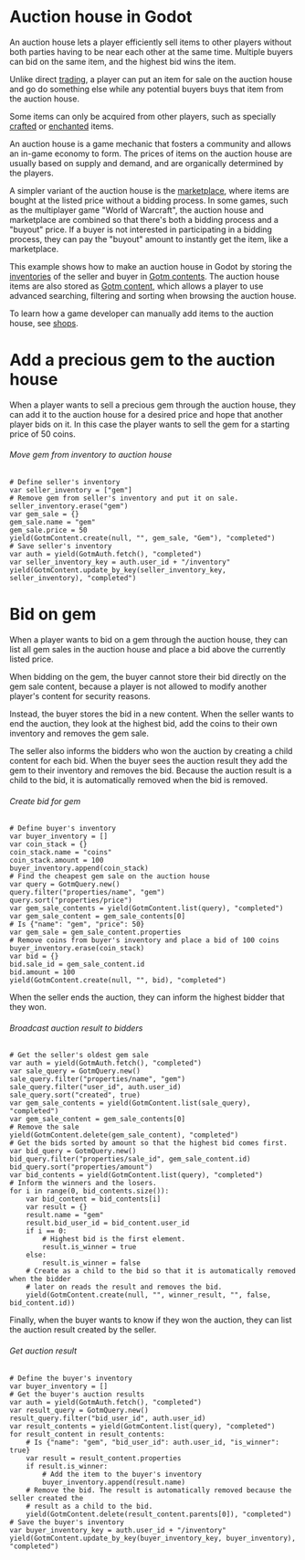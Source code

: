 # Auction house in Godot

An auction house lets a player efficiently sell items to other players without both parties having to be near each other at the same time. Multiple buyers can bid on the same item, and the highest bid wins the item.

Unlike direct [trading](./trading.md), a player can put an item for sale on the auction house and go do something else while any potential buyers buys that item from the auction house.

Some items can only be acquired from other players, such as specially [crafted](./crafting.md) or [enchanted](./enchanting.md) items.

An auction house is a game mechanic that fosters a community and allows an in-game economy to form. The prices of items on the auction house are usually based on supply and demand, and are organically determined by the players.

A simpler variant of the auction house is the [marketplace](./marketplace.md), where items are bought at the listed price without a bidding process. In some games, such as the multiplayer game "World of Warcraft", the auction house and marketplace are combined so that there's both a bidding process and a "buyout" price. If a buyer is not interested in participating in a bidding process, they can pay the "buyout" amount to instantly get the item, like a marketplace.

This example shows how to make an auction house in Godot by storing the [inventories](./inventory.md) of the seller and buyer in [Gotm contents](/src/docs/content.md). The auction house items are also stored as [Gotm content](/src/docs/content.md), which allows a player to use advanced searching, filtering and sorting when browsing the auction house.

To learn how a game developer can manually add items to the auction house, see [shops](./shops.md).

<include>

[](/src/utility/gdgotm-notice.md)

</include>

# Add a precious gem to the auction house

When a player wants to sell a precious gem through the auction house, they can add it to the auction house for a desired price and hope that another player bids on it. In this case the player wants to sell the gem for a starting price of 50 coins.

###### Move gem from inventory to auction house

```gdscript
# Define seller's inventory
var seller_inventory = ["gem"]
# Remove gem from seller's inventory and put it on sale.
seller_inventory.erase("gem")
var gem_sale = {}
gem_sale.name = "gem"
gem_sale.price = 50
yield(GotmContent.create(null, "", gem_sale, "Gem"), "completed")
# Save seller's inventory
var auth = yield(GotmAuth.fetch(), "completed")
var seller_inventory_key = auth.user_id + "/inventory"
yield(GotmContent.update_by_key(seller_inventory_key, seller_inventory), "completed")
```

# Bid on gem

When a player wants to bid on a gem through the auction house, they can list all gem sales in the auction house and place a bid above the currently listed price.

When bidding on the gem, the buyer cannot store their bid directly on the gem sale content, because a player is not allowed to modify another player's content for security reasons.

Instead, the buyer stores the bid in a new content. When the seller wants to end the auction, they look at the highest bid, add the coins to their own inventory and removes the gem sale.

The seller also informs the bidders who won the auction by creating a child content for each bid. When the buyer sees the auction result they add the gem to their inventory and removes the bid. Because the auction result is a child to the bid, it is automatically removed when the bid is removed.

###### Create bid for gem

```gdscript
# Define buyer's inventory
var buyer_inventory = []
var coin_stack = {}
coin_stack.name = "coins"
coin_stack.amount = 100
buyer_inventory.append(coin_stack)
# Find the cheapest gem sale on the auction house
var query = GotmQuery.new()
query.filter("properties/name", "gem")
query.sort("properties/price")
var gem_sale_contents = yield(GotmContent.list(query), "completed")
var gem_sale_content = gem_sale_contents[0]
# Is {"name": "gem", "price": 50}
var gem_sale = gem_sale_content.properties
# Remove coins from buyer's inventory and place a bid of 100 coins
buyer_inventory.erase(coin_stack)
var bid = {}
bid.sale_id = gem_sale_content.id
bid.amount = 100
yield(GotmContent.create(null, "", bid), "completed")
```

When the seller ends the auction, they can inform the highest bidder that they won.

###### Broadcast auction result to bidders

```gdscript
# Get the seller's oldest gem sale
var auth = yield(GotmAuth.fetch(), "completed")
var sale_query = GotmQuery.new()
sale_query.filter("properties/name", "gem")
sale_query.filter("user_id", auth.user_id)
sale_query.sort("created", true)
var gem_sale_contents = yield(GotmContent.list(sale_query), "completed")
var gem_sale_content = gem_sale_contents[0]
# Remove the sale
yield(GotmContent.delete(gem_sale_content), "completed")
# Get the bids sorted by amount so that the highest bid comes first.
var bid_query = GotmQuery.new()
bid_query.filter("properties/sale_id", gem_sale_content.id)
bid_query.sort("properties/amount")
var bid_contents = yield(GotmContent.list(query), "completed")
# Inform the winners and the losers.
for i in range(0, bid_contents.size()):
    var bid_content = bid_contents[i]
    var result = {}
    result.name = "gem"
    result.bid_user_id = bid_content.user_id
    if i == 0:
        # Highest bid is the first element.
        result.is_winner = true
    else:
        result.is_winner = false
    # Create as a child to the bid so that it is automatically removed when the bidder
    # later on reads the result and removes the bid.
    yield(GotmContent.create(null, "", winner_result, "", false, bid_content.id))
```

Finally, when the buyer wants to know if they won the auction, they can list the auction result created by the seller.

###### Get auction result

```gdscript
# Define the buyer's inventory
var buyer_inventory = []
# Get the buyer's auction results
var auth = yield(GotmAuth.fetch(), "completed")
var result_query = GotmQuery.new()
result_query.filter("bid_user_id", auth.user_id)
var result_contents = yield(GotmContent.list(query), "completed")
for result_content in result_contents:
    # Is {"name": "gem", "bid_user_id": auth.user_id, "is_winner": true}
    var result = result_content.properties
    if result.is_winner:
        # Add the item to the buyer's inventory
        buyer_inventory.append(result.name)
    # Remove the bid. The result is automatically removed because the seller created the
    # result as a child to the bid.
    yield(GotmContent.delete(result_content.parents[0]), "completed")
# Save the buyer's inventory
var buyer_inventory_key = auth.user_id + "/inventory"
yield(GotmContent.update_by_key(buyer_inventory_key, buyer_inventory), "completed")
```

<include medium="auction house">

[](/src/docs/content/utility/marketplace-auction-house-common.md)

</include>
